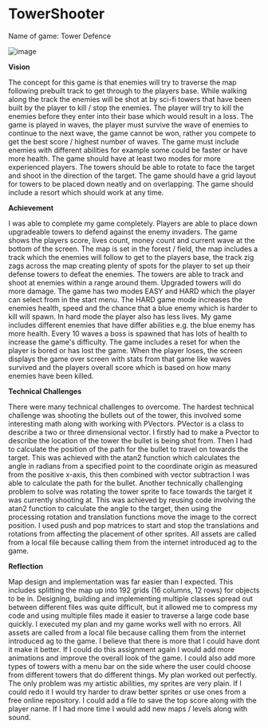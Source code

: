 # TowerShooter
Name of game: Tower Defence

![image](https://github.com/user-attachments/assets/9afdbfb2-643f-47ed-b201-0eafaa9b46cb)


**Vision** 

The concept for this game is that enemies will try to traverse the map following prebuilt track to get through to the players base. While walking along the track the enemies will be shot at by sci-fi towers that have been built by the player to kill / stop the enemies. The player will try to kill the enemies before they enter into their base which would result in a loss. The game is played in waves, the player must survive the wave of enemies to continue to the next wave, the game cannot be won, rather you compete to get the best score / highest number of waves. The game must include enemies with different abilities for example some could be faster or have more health. The game should have at least two modes for more experienced players. The towers should be able to rotate to face the target and shoot in the direction of the target. The game should have a grid layout for towers to be placed down neatly and on overlapping. The game should include a resort which should work at any time.

**Achievement**

I was able to complete my game completely. Players are able to place down upgradeable towers to defend against the enemy invaders. The game shows the players score, lives count, money count and current wave at the bottom of the screen. The map is set in the forest / field, the map includes a track which the enemies will follow to get to the players base, the track zig zags across the map creating plenty of spots for the player to set up their defense towers to defeat the enemies. The towers are able to track and shoot at enemies within a range around them. Upgraded towers will do more damage. The game has two modes EASY and HARD which the player can select from in the start menu. The HARD game mode increases the enemies health, speed and the chance that a blue enemy which is harder to kill will spawn. In hard mode the player also has less lives. My game includes different enemies that have differ abilities e.g. the blue enemy has more health. Every 10 waves a boss is spawned that has lots of health to increase the game's difficulty. The game includes a reset for when the player is bored or has lost the game. When the player loses, the screen displays the game over screen with stats from that game like waves survived and the players overall score which is based on how many enemies have been killed.

**Technical Challenges**

There were many technical challenges to overcome. The hardest technical challenge was shooting the bullets out of the tower, this involved some interesting math along with working with PVectors. PVector is a class to describe a two or three dimensional vector. I firstly had to make a Pvector to describe the location of the tower the bullet is being shot from. Then I had to calculate the position of the path for the bullet to travel on towards the target. This was achieved with the atan2 function which calculates the angle in radians from a specified point to the coordinate origin as measured from the positive x-axis, this then combined with vector subtraction I was able to calculate the path for the bullet. 
Another technically challenging problem to solve was rotating the tower sprite to face towards the target it was currently shooting at. This was achieved by reusing code involving the atan2 function to calculate the angle to the target, then using the processing rotation and translation functions move the image to the correct position. I used push and pop matrices to  start and stop the translations and rotations from affecting the placement of other sprites. All assets are called from a local file because calling them from the internet introduced ag to the game.

**Reflection**

Map design and implementation was far easier than I expected. This includes splitting the map up into 192 grids (16 columns, 12 rows) for objects to be in. Designing, building and implementing multiple classes spread out between different files was quite difficult, but it allowed me to compress my code and using multiple files made it easier to traverse a large code base quickly. I executed my plan and my game works well with no errors. All assets are called from a local file because calling them from the internet introduced ag to the game. I believe that there is more that I could have dont it make it better. If I could do this assignment again I would add more animations and improve the overall look of the game. I could also add more types of towers with a menu bar on the side where the user could choose from different towers that do different things. My plan worked out perfectly. The only problem was my artistic abilities, my sprites are very plain. If I could redo it I would try harder to draw better sprites or use ones from a free online repository. I could add a file to save the top score along with the player name. If I had more time I would add new maps / levels along with sound.

